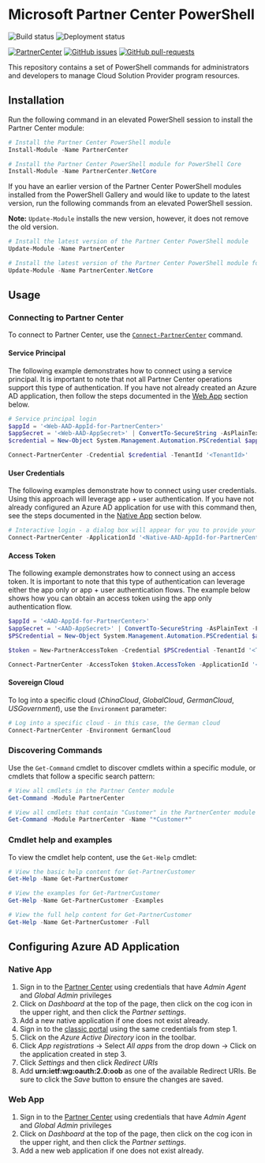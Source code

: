 # Microsoft Partner Center PowerShell

![Build status](https://dev.azure.com/partnercenter/powershell/_apis/build/status/partner-center-powershell-CI) ![Deployment status](https://vsrm.dev.azure.com/partnercenter/_apis/public/Release/badge/330fa980-0fb5-4550-8242-f162a4c6d7c7/1/1)

[![PartnerCenter](https://img.shields.io/powershellgallery/v/PartnerCenter.svg?style=flat-square&label=PartnerCenter)](https://www.powershellgallery.com/packages/PartnerCenter/) [![GitHub issues](https://img.shields.io/github/issues/Microsoft/Partner-Center-PowerShell.svg)](https://github.com/Microsoft/Partner-Center-PowerShell/issues/) [![GitHub pull-requests](https://img.shields.io/github/issues-pr/Microsoft/Partner-Center-PowerShell.svg)](https://gitHub.com/Microsoft/Partner-Center-PowerShell/pull/)

This repository contains a set of PowerShell commands for administrators and developers to manage Cloud Solution Provider program resources.

## Installation

Run the following command in an elevated PowerShell session to install the Partner Center module:

```powershell
# Install the Partner Center PowerShell module
Install-Module -Name PartnerCenter

# Install the Partner Center PowerShell module for PowerShell Core
Install-Module -Name PartnerCenter.NetCore
```

If you have an earlier version of the Partner Center PowerShell modules installed from the PowerShell Gallery and would like to update to the latest version, run the following commands from an elevated PowerShell session.

**Note:** `Update-Module` installs the new version, however, it does not remove the old version.

```powershell
# Install the latest version of the Partner Center PowerShell module
Update-Module -Name PartnerCenter

# Install the latest version of the Partner Center PowerShell module for PowerShell Core
Update-Module -Name PartnerCenter.NetCore
```

## Usage

### Connecting to Partner Center

To connect to Partner Center, use the [`Connect-PartnerCenter`](docs/help/Connect-PartnerCenter.md) command.

#### Service Principal

The following example demonstrates how to connect using a service principal. It is important to note that not all Partner Center operations support this type of authentication. If you have not already created an Azure AD application, then follow the steps documented in the [Web App](#Web-App) section below.

```powershell
# Service principal login
$appId = '<Web-AAD-AppId-for-PartnerCenter>'
$appSecret = '<Web-AAD-AppSecret>' | ConvertTo-SecureString -AsPlainText -Force
$credential = New-Object System.Management.Automation.PSCredential $appId $appSecret

Connect-PartnerCenter -Credential $credential -TenantId '<TenantId>'
```

#### User Credentials

The following examples demonstrate how to connect using user credentials. Using this approach will leverage app + user authentication. If you have not already configured an Azure AD application for use with this command then, see the steps documented in the [Native App](#Native-App) section below.

```powershell
# Interactive login - a dialog box will appear for you to provide your Partner Center credentials
Connect-PartnerCenter -ApplicationId '<Native-AAD-AppId-for-PartnerCenter>'
```

#### Access Token

The following example demonstrates how to connect using an access token. It is important to note that this type of authentication can leverage either the app only or app + user authentication flows. The example below shows how you can obtain an access token using the app only authentication flow.

```powershell
$appId = '<AAD-AppId-for-PartnerCenter>'
$appSecret = '<AAD-AppSecret>' | ConvertTo-SecureString -AsPlainText -Force
$PSCredential = New-Object System.Management.Automation.PSCredential $appId, $appSecret

$token = New-PartnerAccessToken -Credential $PSCredential -TenantId '<TenantId>'

Connect-PartnerCenter -AccessToken $token.AccessToken -ApplicationId '<AAD-AppId-for-PartnerCenter>' -TenantId '<TenantId>'
```

#### Sovereign Cloud

To log into a specific cloud (_ChinaCloud_, _GlobalCloud_, _GermanCloud_, _USGovernment_), use the `Environment` parameter:

```powershell
# Log into a specific cloud - in this case, the German cloud
Connect-PartnerCenter -Environment GermanCloud
```

### Discovering Commands

Use the `Get-Command` cmdlet to discover cmdlets within a specific module, or cmdlets that follow a specific search pattern:

```powershell
# View all cmdlets in the Partner Center module
Get-Command -Module PartnerCenter

# View all cmdlets that contain "Customer" in the PartnerCenter module
Get-Command -Module PartnerCenter -Name "*Customer*"
```

### Cmdlet help and examples

To view the cmdlet help content, use the `Get-Help` cmdlet:

```powershell
# View the basic help content for Get-PartnerCustomer
Get-Help -Name Get-PartnerCustomer

# View the examples for Get-PartnerCustomer
Get-Help -Name Get-PartnerCustomer -Examples

# View the full help content for Get-PartnerCustomer
Get-Help -Name Get-PartnerCustomer -Full
```

## Configuring Azure AD Application

### Native App

1. Sign in to the [Partner Center](https://partner.microsoft.com/cloud-solution-provider/csp-partner) using credentials that have *Admin Agent* and *Global Admin* privileges
2. Click on _Dashboard_  at the top of the page, then click on the cog icon in the upper right, and then click the _Partner settings_.
3. Add a new native application if one does not exist already.
4. Sign in to the [classic portal](https://portal.azure.com) using the same credentials from step 1.
5. Click on the _Azure Active Directory_ icon in the toolbar.
6. Click _App registrations_ -> Select _All apps_ from the drop down -> Click on the application created in step 3.
7. Click _Settings_ and then click _Redirect URIs_
8. Add **urn:ietf:wg:oauth:2.0:oob** as one of the available Redirect URIs. Be sure to click the _Save_ button to ensure the changes are saved.  

### Web App

1. Sign in to the [Partner Center](https://partner.microsoft.com/cloud-solution-provider/csp-partner) using credentials that have *Admin Agent* and *Global Admin* privileges
2. Click on _Dashboard_  at the top of the page, then click on the cog icon in the upper right, and then click the _Partner settings_.
3. Add a new web application if one does not exist already.

